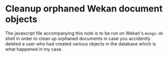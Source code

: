 # Cleanup orphaned Wekan document objects

The javascript file accompanying this note is to be run on Wekan's `mongo-db` shell in order to clean up orphaned documents in case you accidently deleted a user who had created various objects in the database which is what happened in my case.